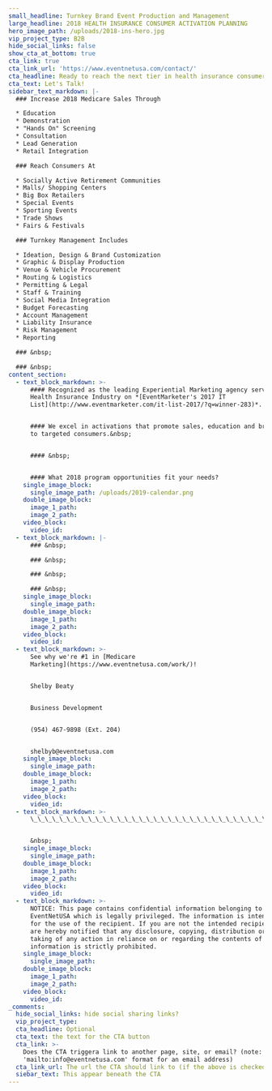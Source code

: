 ```yaml
---
small_headline: Turnkey Brand Event Production and Management
large_headline: 2018 HEALTH INSURANCE CONSUMER ACTIVATION PLANNING
hero_image_path: /uploads/2018-ins-hero.jpg
vip_project_type: B2B
hide_social_links: false
show_cta_at_bottom: true
cta_link: true
cta_link_url: 'https://www.eventnetusa.com/contact/'
cta_headline: Ready to reach the next tier in health insurance consumer marketing?
cta_text: Let's Talk!
sidebar_text_markdown: |-
  ### Increase 2018 Medicare Sales Through

  * Education
  * Demonstration
  * "Hands On" Screening
  * Consultation
  * Lead Generation
  * Retail Integration

  ### Reach Consumers At

  * Socially Active Retirement Communities
  * Malls/ Shopping Centers
  * Big Box Retailers
  * Special Events
  * Sporting Events
  * Trade Shows
  * Fairs & Festivals

  ### Turnkey Management Includes

  * Ideation, Design & Brand Customization
  * Graphic & Display Production
  * Venue & Vehicle Procurement
  * Routing & Logistics
  * Permitting & Legal
  * Staff & Training
  * Social Media Integration
  * Budget Forecasting
  * Account Management
  * Liability Insurance
  * Risk Management
  * Reporting

  ### &nbsp;

  ### &nbsp;
content_section:
  - text_block_markdown: >-
      #### Recognized as the leading Experiential Marketing agency servicing the
      Health Insurance Industry on *[EventMarketer's 2017 IT
      List](http://www.eventmarketer.com/it-list-2017/?q=winner-283)*.


      #### We excel in activations that promote sales, education and brand reach
      to targeted consumers.&nbsp;


      #### &nbsp;


      #### What 2018 program opportunities fit your needs?
    single_image_block:
      single_image_path: /uploads/2019-calendar.png
    double_image_block:
      image_1_path:
      image_2_path:
    video_block:
      video_id:
  - text_block_markdown: |-
      ### &nbsp;

      ### &nbsp;

      ### &nbsp;

      ### &nbsp;
    single_image_block:
      single_image_path:
    double_image_block:
      image_1_path:
      image_2_path:
    video_block:
      video_id:
  - text_block_markdown: >-
      See why we're #1 in [Medicare
      Marketing](https://www.eventnetusa.com/work/)!


      Shelby Beaty


      Business Development


      (954) 467-9898 (Ext. 204)


      shelbyb@eventnetusa.com
    single_image_block:
      single_image_path:
    double_image_block:
      image_1_path:
      image_2_path:
    video_block:
      video_id:
  - text_block_markdown: >-
      \_\_\_\_\_\_\_\_\_\_\_\_\_\_\_\_\_\_\_\_\_\_\_\_\_\_\_\_\_\_\_\_\_\_\_\_\_\_\_\_\_\_\_\_\_\_\_\_\_\_\_\_\_\_\_\_\_\_\_\_\_\_\_\_\_\_\_\_\_\_\_\_\_\_\_\_\_\_\_\_\_\_\_


      &nbsp;
    single_image_block:
      single_image_path:
    double_image_block:
      image_1_path:
      image_2_path:
    video_block:
      video_id:
  - text_block_markdown: >-
      NOTICE: This page contains confidential information belonging to
      EventNetUSA which is legally privileged. The information is intended only
      for the use of the recipient. If you are not the intended recipient, you
      are hereby notified that any disclosure, copying, distribution or the
      taking of any action in reliance on or regarding the contents of this
      information is strictly prohibited.
    single_image_block:
      single_image_path:
    double_image_block:
      image_1_path:
      image_2_path:
    video_block:
      video_id:
_comments:
  hide_social_links: hide social sharing links?
  vip_project_type:
  cta_headline: Optional
  cta_text: the text for the CTA button
  cta_link: >-
    Does the CTA triggera link to another page, site, or email? (note: use
    'mailto:info@eventnetusa.com' format for an email address)
  cta_link_url: The url the CTA should link to (if the above is checked)
  siebar_text: This appear beneath the CTA
---
```

